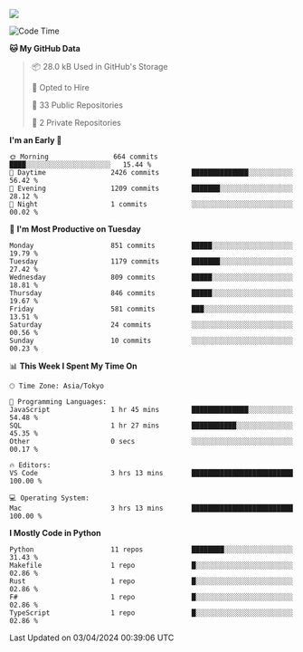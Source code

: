 ![](https://komarev.com/ghpvc/?username=kitagawa-hr)

<!--START_SECTION:waka-->
![Code Time](http://img.shields.io/badge/Code%20Time-802%20hrs%2055%20mins-blue)

**🐱 My GitHub Data** 

> 📦 28.0 kB Used in GitHub's Storage 
 > 
> 💼 Opted to Hire
 > 
> 📜 33 Public Repositories 
 > 
> 🔑 2 Private Repositories 
 > 
**I'm an Early 🐤** 

```text
🌞 Morning                664 commits         ████░░░░░░░░░░░░░░░░░░░░░   15.44 % 
🌆 Daytime                2426 commits        ██████████████░░░░░░░░░░░   56.42 % 
🌃 Evening                1209 commits        ███████░░░░░░░░░░░░░░░░░░   28.12 % 
🌙 Night                  1 commits           ░░░░░░░░░░░░░░░░░░░░░░░░░   00.02 % 
```
📅 **I'm Most Productive on Tuesday** 

```text
Monday                   851 commits         █████░░░░░░░░░░░░░░░░░░░░   19.79 % 
Tuesday                  1179 commits        ███████░░░░░░░░░░░░░░░░░░   27.42 % 
Wednesday                809 commits         █████░░░░░░░░░░░░░░░░░░░░   18.81 % 
Thursday                 846 commits         █████░░░░░░░░░░░░░░░░░░░░   19.67 % 
Friday                   581 commits         ███░░░░░░░░░░░░░░░░░░░░░░   13.51 % 
Saturday                 24 commits          ░░░░░░░░░░░░░░░░░░░░░░░░░   00.56 % 
Sunday                   10 commits          ░░░░░░░░░░░░░░░░░░░░░░░░░   00.23 % 
```


📊 **This Week I Spent My Time On** 

```text
🕑︎ Time Zone: Asia/Tokyo

💬 Programming Languages: 
JavaScript               1 hr 45 mins        ██████████████░░░░░░░░░░░   54.48 % 
SQL                      1 hr 27 mins        ███████████░░░░░░░░░░░░░░   45.35 % 
Other                    0 secs              ░░░░░░░░░░░░░░░░░░░░░░░░░   00.17 % 

🔥 Editors: 
VS Code                  3 hrs 13 mins       █████████████████████████   100.00 % 

💻 Operating System: 
Mac                      3 hrs 13 mins       █████████████████████████   100.00 % 
```

**I Mostly Code in Python** 

```text
Python                   11 repos            ████████░░░░░░░░░░░░░░░░░   31.43 % 
Makefile                 1 repo              █░░░░░░░░░░░░░░░░░░░░░░░░   02.86 % 
Rust                     1 repo              █░░░░░░░░░░░░░░░░░░░░░░░░   02.86 % 
F#                       1 repo              █░░░░░░░░░░░░░░░░░░░░░░░░   02.86 % 
TypeScript               1 repo              █░░░░░░░░░░░░░░░░░░░░░░░░   02.86 % 
```




 Last Updated on 03/04/2024 00:39:06 UTC
<!--END_SECTION:waka-->
